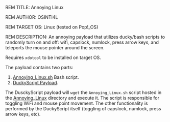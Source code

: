 REM TITLE: Annoying Linux

REM AUTHOR: OSINTI4L

REM TARGET OS: Linux (tested on Pop!_OS)

REM DESCRIPTION: An annoying payload that utilizes ducky/bash scripts to randomly turn on and off: wifi, capslock, numlock, press arrow keys, and teleports the mouse pointer around the screen.

Requires `xdotool` to be installed on target OS.

The payload contains two parts:

1. [Annoying_Linux.sh](https://github.com/OSINTI4L/DuckyScript-Payloads/blob/main/Payloads/Annoying_Linux/Annoying_Linux.sh) Bash script.
2. [DuckyScript Payload](https://github.com/OSINTI4L/DuckyScript-Payloads/blob/main/Payloads/Annoying_Linux/payload.txt).

The DusckyScript payload will `wget` the `Annoying_Linux.sh` script hosted in the [Annoying_Linux](https://github.com/OSINTI4L/DuckyScript-Payloads/tree/main/Payloads/Annoying_Linux) directory and execute it. The script is responsible for toggling WiFi and mouse point movement. The other functionality is performed by the DuckyScript itself (toggling of capslock, numlock, press arrow keys, etc).
